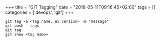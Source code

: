 +++
title = "GIT Tagging"
date = "2018-05-11T09:16:46+02:00"
tags = []
categories = ['devops', 'git']
+++

<!--more-->

    git tag -a <tag name, ex version> -m "message"
    git push --tags
    git tag
    git show <tag name>